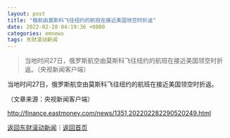 ```yaml
---
layout: post
title: "俄航由莫斯科飞往纽约的航班在接近美国领空时折返"
date: 2022-02-28 04:19:36 +0800
categories: emnews
tags: 东财滚动新闻
---
```

> 当地时间27日，俄罗斯航空由莫斯科飞往纽约的航班在接近美国领空时折返。（央视新闻客户端）

<p>当地时间27日，俄罗斯航空由莫斯科飞往纽约的航班在接近美国领空时折返。</p><p class="em_media">（文章来源：央视新闻客户端）</p>

<http://finance.eastmoney.com/news/1351,202202282290520249.html>

[返回东财滚动新闻](//finews.withounder.com/emnews/)｜[返回首页](//finews.withounder.com/)